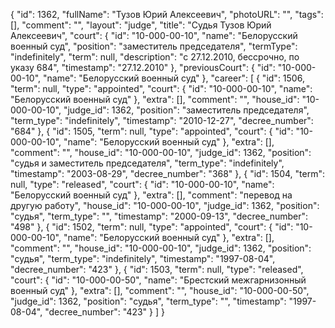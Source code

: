 {
    "id": 1362,
    "fullName": "Тузов Юрий Алексеевич",
    "photoURL": "",
    "tags": [],
    "comment": "",
    "layout": "judge",
    "title": "Судья Тузов Юрий Алексеевич",
    "court": {
        "id": "10-000-00-10",
        "name": "Белорусский военный суд",
        "position": "заместитель председателя",
        "termType": "indefinitely",
        "term": null,
        "description": "c 27.12.2010, бессрочно, по указу 684",
        "timestamp": "27.12.2010"
    },
    "previousCourt": {
        "id": "10-000-00-10",
        "name": "Белорусский военный суд"
    },
    "career": [
        {
            "id": 1506,
            "term": null,
            "type": "appointed",
            "court": {
                "id": "10-000-00-10",
                "name": "Белорусский военный суд"
            },
            "extra": [],
            "comment": "",
            "house_id": "10-000-00-10",
            "judge_id": 1362,
            "position": "заместитель председателя",
            "term_type": "indefinitely",
            "timestamp": "2010-12-27",
            "decree_number": "684"
        },
        {
            "id": 1505,
            "term": null,
            "type": "appointed",
            "court": {
                "id": "10-000-00-10",
                "name": "Белорусский военный суд"
            },
            "extra": [],
            "comment": "",
            "house_id": "10-000-00-10",
            "judge_id": 1362,
            "position": "судья и заместитель председателя",
            "term_type": "indefinitely",
            "timestamp": "2003-08-29",
            "decree_number": "368"
        },
        {
            "id": 1504,
            "term": null,
            "type": "released",
            "court": {
                "id": "10-000-00-10",
                "name": "Белорусский военный суд"
            },
            "extra": [],
            "comment": "перевод на другую работу",
            "house_id": "10-000-00-10",
            "judge_id": 1362,
            "position": "судья",
            "term_type": "",
            "timestamp": "2000-09-13",
            "decree_number": "498"
        },
        {
            "id": 1502,
            "term": null,
            "type": "appointed",
            "court": {
                "id": "10-000-00-10",
                "name": "Белорусский военный суд"
            },
            "extra": [],
            "comment": "",
            "house_id": "10-000-00-10",
            "judge_id": 1362,
            "position": "судья",
            "term_type": "indefinitely",
            "timestamp": "1997-08-04",
            "decree_number": "423"
        },
        {
            "id": 1503,
            "term": null,
            "type": "released",
            "court": {
                "id": "10-000-00-50",
                "name": "Брестский межгарнизонный военный суд"
            },
            "extra": [],
            "comment": "",
            "house_id": "10-000-00-50",
            "judge_id": 1362,
            "position": "судья",
            "term_type": "",
            "timestamp": "1997-08-04",
            "decree_number": "423"
        }
    ]
}